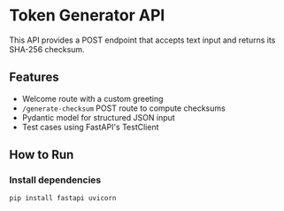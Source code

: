 # Token Generator API

This API provides a POST endpoint that accepts text input and returns its SHA-256 checksum.

## Features
- Welcome route with a custom greeting
- `/generate-checksum` POST route to compute checksums
- Pydantic model for structured JSON input
- Test cases using FastAPI's TestClient

## How to Run

### Install dependencies

```bash
pip install fastapi uvicorn
